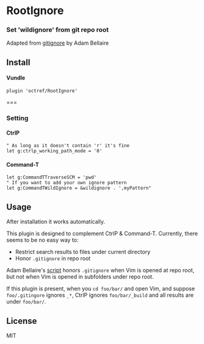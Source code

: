 # RootIgnore

### Set 'wildignore' from git repo root

Adapted from [gitignore](http://www.vim.org/scripts/script.php?script_id=2557)
by Adam Bellaire

## Install
#### Vundle

```Vim
plugin 'octref/RootIgnore'
```

===

### Setting

#### CtrlP
```Vim
" As long as it doesn't contain 'r' it's fine
let g:ctrlp_working_path_mode = '0'
```

#### Command-T
```Vim
let g:CommandTTraverseSCM = 'pwd'
" If you want to add your own ignore pattern
let g:CommandTWildIgnore = &wildignore . ',myPattern"
```

## Usage
After installation it works automatically.

This plugin is designed to complement CtrlP & Command-T.
Currently, there seems to be no easy way to:
- Restrict search results to files under current directory
- Honor `.gitignore` in repo root

Adam Bellaire's [script](http://www.vim.org/scripts/script.php?script_id=2557) honors `.gitignore` when Vim is opened at repo root,
but not when Vim is opened in subfolders under repo root.  

If this plugin is present, when you `cd foo/bar/` and open Vim,
and suppose `foo/.gitingore` ignores `_*`, CtrlP ignores `foo/bar/_build` and
all results are under `foo/bar/`.

## License
MIT
